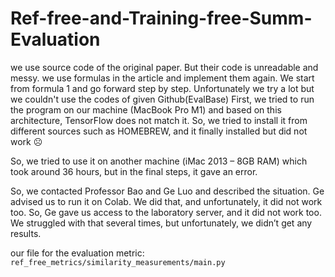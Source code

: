 # Ref-free-and-Training-free-Summ-Evaluation
we use source code of the original paper. But their code is unreadable and messy.
we use formulas in the article and implement them again.
We start from formula 1 and go forward step by step.
Unfortunately we try a lot but we couldn't use the codes of given Github(EvalBase)
First, we tried to run the program on our machine (MacBook Pro M1) and based on this architecture, TensorFlow does not match it. So, we tried to install it from different sources such as HOMEBREW, and it finally installed but did not work ☹

So, we tried to use it on another machine (iMac 2013 – 8GB RAM) which took around 36 hours, but in the final steps, it gave an error.

So, we contacted Professor Bao and Ge Luo and described the situation. Ge advised us to run it on Colab. We did that, and unfortunately, it did not work too. So, Ge gave us access to the laboratory server, and it did not work too. We struggled with that several times, but unfortunately, we didn’t get any results.


our file for the evaluation metric: `ref_free_metrics/similarity_measurements/main.py`
